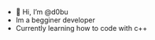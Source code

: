 - 👋 Hi, I’m @d0bu
- Im a begginer developer
- Currently learning how to code with c++
<!---
d0bu/d0bu is a ✨ special ✨ repository because its `README.md` (this file) appears on your GitHub profile.
You can click the Preview link to take a look at your changes.
--->

